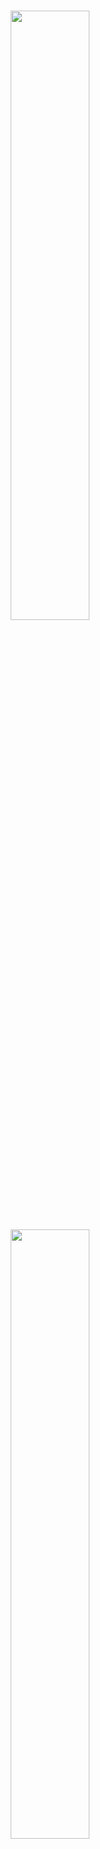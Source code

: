 <br />
<p align="center">
    <a href="https://github.com/mosaicml/composer#gh-light-mode-only" class="only-light">
      <img src="https://storage.googleapis.com/docs.mosaicml.com/images/header_light.svg" width="50%"/>
    </a>
    <!-- SETUPTOOLS_LONG_DESCRIPTION_HIDE_BEGIN -->
    <a href="https://github.com/mosaicml/composer#gh-dark-mode-only" class="only-dark">
      <img src="https://storage.googleapis.com/docs.mosaicml.com/images/header_dark.svg" width="50%"/>
    </a>
    <!-- SETUPTOOLS_LONG_DESCRIPTION_HIDE_END -->
</p>

<h2><p align="center">Supercharge your Model Training</p></h2>
<h3><p align="center">Deep Learning Framework for Training at Scale</p></h3>

<h4><p align='center'>
<a href="https://www.mosaicml.com">[Website]</a>
- <a href="https://docs.mosaicml.com/projects/composer/en/stable/getting_started/installation.html">[Getting Started]</a>
- <a href="https://docs.mosaicml.com/projects/composer/">[Docs]</a>
- <a href="https://www.databricks.com/company/careers/open-positions?department=Mosaic%20AI&location=all">[We're Hiring!]</a>
</p></h4>

<p align="center">
    <a href="https://pypi.org/project/mosaicml/">
        <img alt="PyPi Version" src="https://img.shields.io/pypi/pyversions/mosaicml">
    </a>
    <a href="https://pypi.org/project/mosaicml/">
        <img alt="PyPi Package Version" src="https://img.shields.io/pypi/v/mosaicml">
    </a>
    <a href="https://pepy.tech/project/mosaicml/">
        <img alt="PyPi Downloads" src="https://static.pepy.tech/personalized-badge/mosaicml?period=month&units=international_system&left_color=grey&right_color=blue&left_text=Downloads/month">
    </a>
    <a href="https://docs.mosaicml.com/projects/composer/en/stable/">
        <img alt="Documentation" src="https://readthedocs.org/projects/composer/badge/?version=stable">
    </a>
    <a href="https://dub.sh/mcomm">
        <img alt="Chat @ Slack" src="https://img.shields.io/badge/slack-chat-2eb67d.svg?logo=slack">
    </a>
    <a href="https://github.com/mosaicml/composer/blob/dev/LICENSE">
        <img alt="License" src="https://img.shields.io/badge/License-Apache%202.0-green.svg?logo=slack">
    </a>
</p>
<br />

# **👋 Welcome**

omposer is an open-source deep learning training library by [MosaicML](https://www.mosaicml.com/). Built on top of PyTorch, the Composer library makes it easier to implement distributed training workflows on large-scale clusters.

We built Composer to be **optimized for scalability and usability**, integrating best practices for efficient, multi-node training. By abstracting away low-level complexities like parallelism techniques, distributed data loading, and memory optimization, you can focus on training modern ML models and running experiments without slowing down.

We recommend using Composer to speedup your experimentation workflow if you’re training neural networks of any size, including:

- Large Language Models (LLMs)
- Diffusion models
- Embedding models (e.g. BERT)
- Transformer-based models
- Convolutional Neural Networks (CNNs)

Composer is heavily used by the MosaicML research team to train state-of-the-art models like MPT, and we open-sourced this library to enable the ML community to do the same. This framework is used by organizations in both the tech industry and the academic sphere and is continually updated with new features, bug fixes, and stability improvements for production workloads.

# **🔑 Key Features**
![Composer is to give you better workflows with the ability to maximize scale and customizability.](docs/source/_static/images/key_features.png)

We designed Composer from the ground up for modern deep learning workloads. Gone are the days of AlexNet and ResNet, when state-of-the-art models could be trained on a couple of desktop GPUs. Today, developing the latest and greatest deep learning models often requires cluster-scale hardware — but with Composer’s help, you’ll hardly notice the difference.

The heart of Composer is our Trainer abstraction: a highly optimized PyTorch training loop designed to allow both you and your model to iterate faster. Our trainer has simple ways for you to configure your parallelization scheme, data loaders, metrics, loggers, and more.

## Scalability

Whether you’re training on 1 GPU or 512 GPUs, 50MB or 10TB of data - Composer is built to keep your workflow simple.

- [**FSDP**](https://docs.mosaicml.com/projects/composer/en/stable/notes/distributed_training.html#fullyshardeddataparallel-fsdp): For large models that are too large to fit on GPUs, Composer has integrated PyTorch [FullyShardedDataParallelism](https://docs.mosaicml.com/projects/composer/en/stable/notes/distributed_training.html#fullyshardeddataparallel-fsdp) into our trainer and made it simple to efficiently parallelize custom models. We’ve found FSDP is competitive performance-wise with much more complex parallelism strategies. Alternatively, Composer also supports standard PyTorch distributed data parallelism (DDP) and Deepspeed execution.
- [**Elastic sharded checkpointing**](https://docs.mosaicml.com/projects/composer/en/stable/notes/distributed_training.html#saving-and-loading-sharded-checkpoints-with-fsdp): Save on eight GPUs, resume on sixteen. Composer supports elastic sharded checkpointing, so you never have to worry if your sharded saved state is compatible with your new hardware setup.
- **Data streaming:** Working with large datasets? Download datasets from cloud blob storage on the fly by integrating with MosaicML [StreamingDataset](https://github.com/mosaicml/streaming) during model training.

## Customizability

Other high-level deep learning trainers provide simplicity at the cost of rigidity. When you want to add your own features, their abstractions get in your way. Composer, on the other hand, provides simple ways for you to customize our Trainer to your needs.

![Composer’s training loop has a series of events that occur at each stage in the training process.](docs/source/_static/images/traning_loop.png)

***Fig. 1:** Composer’s training loop has a series of events that occur at each stage in the training process. Callbacks are functions that users write to run at specific events. For example, our [Learning Rate Monitor Callback](https://docs.mosaicml.com/projects/composer/en/stable/api_reference/generated/composer.callbacks.LRMonitor.html#composer.callbacks.LRMonitor) logs the learning rate at every BATCH_END event.*

- [**Callbacks**](https://docs.mosaicml.com/projects/composer/en/stable/trainer/callbacks.html): Composer’s callback system allows you to insert custom logic at any point in the training loop. We’ve written callbacks to monitor memory usage, log and visualize images, and estimate your model’s remaining training time, to name a few. This feature is popular among researchers who want to implement and experiment with custom training techniques.
- [**Speedup algorithms**](https://docs.mosaicml.com/projects/composer/en/stable/examples/custom_speedup_methods.html): We draw from the latest research to create a collection of algorithmic speedups. Stack these speedups into MosaicML recipes to boost your training speeds. Our team has open-sourced the optimal combinations of speedups for different types of models.
    - **8x speedup: Stable Diffusion**
        - $200k original SD2 cost —> $50k ([Blog](https://www.mosaicml.com/blog/diffusion))
    - **7x speedup: ResNet-50 on ImageNet**
        - 3h33m —> 25m on 8xA100 ([Blog](https://www.mosaicml.com/blog/mosaic-resnet))
    - **8.8x speedup: BERT-Base Pretraining**
        - 10h —> 1.13h on 8xA100 ([Blog](https://www.mosaicml.com/blog/mosaicbert))
    - **5.4x speedup: DeepLab v3 on ADE20K**
        - 3h30m —> 39m on 8xA100 ([Blog](https://www.mosaicml.com/blog/behind-the-scenes))

## Better workflows

Composer is built to automate away low-level pain points and headaches so you can focus on the important (and fun) parts of deep learning and iterate faster.

- [**Auto-resumption**](https://docs.mosaicml.com/projects/composer/en/stable/notes/resumption.html): Failed training run? Have no fear — just re-run your code, and Composer will automatically resume from your latest saved checkpoint.
- [**CUDA OOM Prevention**](https://docs.mosaicml.com/projects/composer/en/stable/examples/auto_microbatching.html): Say goodbye to out-of-memory errors. Set your microbatch size to “auto”, and Composer will automatically select the biggest one that fits on your GPUs.
- **[Time Abstractions](https://docs.mosaicml.com/projects/composer/en/latest/trainer/time.html):** Ever messed up your conversion between update steps, epochs, samples, and tokens? Specify your training duration with custom units (epochs, batches, samples, and tokens) in your training loop with our `Time` class.

## Integrations

Integrate with the tools you know and love for experiment tracking and data streaming.

- **Cloud integrations**: Our Checkpointing and logging features have first-class support for remote storage and loading from Cloud bucket (OCI, GCP, AWS S3).
- **********Experiment tracking:********** Weights and Biases, MLFlow, CometML, and neptune.ai — the choice is yours, easily log your data to your favorite platform.

# **🚀 Getting Started**

## **📍**Prerequisites

Composer is designed for users who are comfortable with Python and have basic familiarity with deep learning fundamentals and PyTorch.

**********************************************Software requirements:**********************************************  A recent version of PyTorch.

**********************************************Hardware requirements:**********************************************  System with CUDA-compatible GPUs (AMD + RoCM coming soon!). Composer can run on CPUs, but for full benefits, we recommend using it on hardware accelerators.

## **💾 Installation**

Composer can be installed with `pip`:

<!--pytest.mark.skip-->
```bash
pip install mosaicml
```

To simplify the environment setup for Composer, we also provide a set of [pre-built Docker images](https://docs.mosaicml.com/projects/composer/en/stable/getting_started/installation.html#docker). We *highly recommend* you use our Docker images.

## **🏁 Quick Start**

Here is a code snippet demonstrating our Trainer on the MNIST dataset.

<!--pytest.mark.filterwarnings(r'ignore:Some targets have less than 1 total probability:UserWarning')-->
<!--pytest.mark.filterwarnings('ignore:Cannot split tensor of length .* into batches of size 128.*:UserWarning')-->
```python
import torch
import torch.nn as nn
import torch.nn.functional as F
from torchvision import datasets, transforms
from torch.utils.data import DataLoader

from composer import Trainer
from composer.models import ComposerClassifier
from composer.algorithms import LabelSmoothing, CutMix, ChannelsLast

class Model(nn.Module):
    """Toy convolutional neural network architecture in pytorch for MNIST."""

    def __init__(self, num_classes: int = 10):
        super().__init__()

        self.num_classes = num_classes

        self.conv1 = nn.Conv2d(1, 16, (3, 3), padding=0)
        self.conv2 = nn.Conv2d(16, 32, (3, 3), padding=0)
        self.bn = nn.BatchNorm2d(32)
        self.fc1 = nn.Linear(32 * 16, 32)
        self.fc2 = nn.Linear(32, num_classes)

    def forward(self, x):
        out = self.conv1(x)
        out = F.relu(out)
        out = self.conv2(out)
        out = self.bn(out)
        out = F.relu(out)
        out = F.adaptive_avg_pool2d(out, (4, 4))
        out = torch.flatten(out, 1, -1)
        out = self.fc1(out)
        out = F.relu(out)
        return self.fc2(out)

transform = transforms.Compose([transforms.ToTensor()])
dataset = datasets.MNIST("data", train=True, download=True, transform=transform)
train_dataloader = DataLoader(dataset, batch_size=128)

trainer = Trainer(
    model=ComposerClassifier(module=Model(), num_classes=10),
    train_dataloader=train_dataloader,
    max_duration="2ep",
    algorithms=[
        LabelSmoothing(smoothing=0.1),
        CutMix(alpha=1.0),
        ChannelsLast(),
    ],
)
trainer.fit()
```

Next, check out our [Getting Started Colab](https://colab.research.google.com/github/mosaicml/composer/blob/9f594876f957c912758e540598ac9f47a468c39d/examples/getting_started.ipynb) for a walk-through of Composer’s main features. In this tutorial, we will cover the basics of the Composer Trainer:

- Dataloader
- Trainer
- Optimizer and Scheduler
- Logging
- Training a baseline model
- Speeding up training

## **📚 Learn more**

Once you’ve completed the Quick Start, you can go through the below tutorials or our [documentation](https://docs.mosaicml.com/projects/composer/en/stable/) to further familiarize yourself with Composer.

If you have any questions, please feel free to reach out to us on our [Community Slack](https://dub.sh/mcomm)!

Here are some resources actively maintained by the Composer community to help you get started:
<table>
<thead>
  <tr>
      <th><b>Resource</b></th>
      <th><b>Details</b></th>
  </tr>
</thead>
<tbody>
    <tr>
    <td><a href="https://colab.research.google.com/github/mosaicml/composer/blob/dev/examples/finetune_huggingface.ipynb" target="_blank" rel="noopener noreferrer">Training BERTs with Composer and 🤗 </a></td>
    <td>A Colab Notebook showing how to train BERT models with Composer and 🤗!</td>
  </tr>
  <tr>
    <td><a href="https://github.com/mosaicml/llm-foundry/blob/main/TUTORIAL.md" target="_blank" rel="noopener noreferrer">Pretraining and Finetuning an LLM Tutorial</a></td>
    <td>A tutorial from MosaicML’s LLM Foundry, using MosaicML Composer, StreamingDataset, and MCLI on training and evaluating LLMs.</td>
  </tr>
  <tr>
    <td><a href="https://docs.mosaicml.com/projects/composer/en/stable/examples/migrate_from_ptl.html" target="_blank" rel="noopener noreferrer">Migrating from PyTorch Lightning</a></td>
    <td>A tutorial is to illustrating a path from working in PyTorch Lightning to working in Composer.</td>
  </tr>
  <tr>
    <td><a href="https://docs.mosaicml.com/projects/composer/en/stable/examples/finetune_huggingface.html" target="_blank" rel="noopener noreferrer">Finetuning and Pretraining HuggingFace Models</a></td>
    <td>Want to use Hugging Face models with Composer? No problem. Here, we’ll walk through using Composer to fine-tune a pretrained Hugging Face BERT model.</td>
  </tr>
  <tr>
    <td><a href="https://colab.research.google.com/github/mosaicml/composer/blob/dev/examples/custom_speedup_methods.ipynb" target="_blank" rel="noopener noreferrer">Building Speedup Methods</a></td>
    <td>A Colab Notebook showing how to build new training modifications on top of Composer</td>
  </tr>

</tbody>
</table>

# 🛠️ For Best Results, Use within the Databricks & MosaicML Ecosystem

Composer can be used on its own, but for the smoothest experience we recommend using it in combination with other components of the MosaicML ecosystem:

![We recommend that you train models with Composer, MosaicML StreamingDatasets, and Mosaic AI training.](docs/source/_static/images/ecosystem.png)

- [**Mosaic AI training**](https://www.databricks.com/product/machine-learning/mosaic-ai-training) (MCLI)- Our proprietary Command Line Interface (CLI) and Python SDK for orchestrating, scaling, and monitoring the GPU nodes and container images executing training and deployment. Used by our customers for training their own Generative AI models.
    - **To get started, [reach out here](https://www.databricks.com/company/contact) and check out our [Training](https://www.databricks.com/product/machine-learning/mosaic-ai-training) product pages**
- [**MosaicML LLM Foundry**](https://github.com/mosaicml/llm-foundry) - This open source repository contains code for training, finetuning, evaluating, and preparing LLMs for inference with [Composer](https://github.com/mosaicml/composer). Designed to be easy to use, efficient and flexible, this codebase is designed to enable rapid experimentation with the latest techniques.
- [**MosaicML StreamingDataset**](https://github.com/mosaicml/streaming) - Open-source library for fast, accurate streaming from cloud storage.
- [**MosaicML Diffusion**](https://github.com/mosaicml/diffusion) - Open-source code to train your own Stable Diffusion model on your own data.  Learn more via our blogs: ([Results](https://www.mosaicml.com/blog/stable-diffusion-2) , [Speedup Details](https://www.mosaicml.com/blog/diffusion))

# **🏆 Project Showcase**

Here are some projects and experiments that used Composer. Got something to add? Share in our [Community Slack](https://dub.sh/mcomm)!

- [**MPT Foundation Series:**](https://www.mosaicml.com/mpt) Commercially usable open source LLMs, optimized for fast training and inference and trained with Composer.
    - [MPT-7B Blog](https://www.mosaicml.com/blog/mpt-7b)
    - [MPT-7B-8k Blog](https://www.mosaicml.com/blog/long-context-mpt-7b-8k)
    - [MPT-30B Blog](https://www.mosaicml.com/blog/mpt-30b)
- [**Mosaic Diffusion Models**](https://www.mosaicml.com/blog/training-stable-diffusion-from-scratch-costs-160k): see how we trained a stable diffusion model from scratch for <$50k
- [**replit-code-v1-3b**](https://huggingface.co/replit/replit-code-v1-3b): A 2.7B Causal Language Model focused on **Code Completion,** trained by Replit on Mosaic AI training in 10 days.
- **BabyLLM:** the first LLM to support both Arabic and English. This 7B model was trained by MetaDialog on the world’s largest Arabic/English dataset to improve customer support workflows ([Blog](https://blogs.nvidia.com/blog/2023/08/31/generative-ai-startups-africa-middle-east/))
- [**BioMedLM**](https://www.mosaicml.com/blog/introducing-pubmed-gpt): a domain-specific LLM for Bio Medicine built by MosaicML and [Stanford CRFM](https://crfm.stanford.edu/)

# 💫 Contributors

Composer is part of the broader Machine Learning community, and we welcome any contributions, pull requests, or issues!

To start contributing, see our [Contributing](https://github.com/mosaicml/composer/blob/dev/CONTRIBUTING.md) page.

P.S.: [We're hiring](https://www.databricks.com/company/careers/open-positions?department=Mosaic%20AI&location=all)!

# ❓FAQ

- **What is the best tech stack you recommend when training large models?**
    - We recommend that users combine components of the MosaicML ecosystem for the smoothest experience:
        - Composer
        - [StreamingDataset](https://github.com/mosaicml/streaming)
        - [MCLI](https://www.databricks.com/product/machine-learning/mosaic-ai-training) (Databricks Mosaic AI Training)
- **How can I get community support for using Composer?**
    - You can join our [Community Slack](https://dub.sh/mcomm)!
- **How does Composer compare to other trainers like NeMo Megatron and PyTorch Lightning?**
    - We built Composer to be optimized for both simplicity and efficiency. Community users have shared that they enjoy Composer for its capabilities and ease of use compared to alternative libraries.
- **How do I use Composer to train graph neural networks (GNNs), or Generative Adversarial Networks (GANs), or models for reinforcement learning (RL)?**
    - We recommend you use alternative libraries for if you want to train these types of models - a lot of assumptions we made when designing Composer are suboptimal for GNNs, RL, and GANs

# ✍️ Citation
```
@misc{mosaicml2022composer,
    author = {The Mosaic ML Team},
    title = {composer},
    year = {2021},
    howpublished = {\url{https://github.com/mosaicml/composer/}},
}
```
